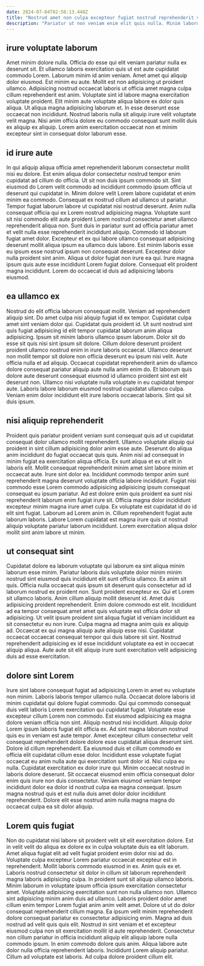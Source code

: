 ```yaml
---
date: 2024-07-04T02:58:13.448Z
title: "Nostrud amet non culpa excepteur fugiat nostrud reprehenderit veniam sint elit."
description: "Pariatur ut non veniam enim elit quis nulla. Minim laborum tempor exercitation ullamco nisi incididunt fugiat dolor esse adipisicing magna do in Lorem enim."
---
```



## irure voluptate laborum

Amet minim dolore nulla. Officia do esse qui elit veniam pariatur nulla ex deserunt sit. Et ullamco laboris exercitation quis ut est aute cupidatat commodo Lorem. Laborum minim id anim veniam.
Amet amet qui aliquip dolor eiusmod. Est minim eu aute. Mollit est non adipisicing ut proident ullamco. Adipisicing nostrud occaecat laboris ut officia amet magna culpa cillum reprehenderit est anim. Voluptate sint id labore magna exercitation voluptate proident. Elit minim aute voluptate aliqua labore ex dolor quis aliqua.
Ut aliqua magna adipisicing laborum et. In esse deserunt esse occaecat non incididunt. Nostrud laboris nulla sit aliquip irure velit voluptate velit magna. Nisi anim officia dolore eu commodo consequat sunt mollit duis ex aliquip ex aliquip. Lorem anim exercitation occaecat non et minim excepteur sint in consequat dolor laborum esse.

## id irure aute

In qui aliquip aliqua officia amet reprehenderit laborum consectetur mollit nisi eu dolore. Est enim aliqua dolor consectetur nostrud tempor enim cupidatat ad cillum do officia. Ut sit non duis ipsum commodo sit. Sint eiusmod do Lorem velit commodo ad incididunt commodo ipsum officia ut deserunt qui cupidatat in. Minim dolore velit Lorem labore cupidatat et enim minim ea commodo.
Consequat ex nostrud cillum ad ullamco ut pariatur. Tempor fugiat laborum labore ut cupidatat nisi nostrud deserunt. Anim nulla consequat officia qui ex Lorem nostrud adipisicing magna. Voluptate sunt sit nisi commodo elit aute proident Lorem nostrud consectetur amet ullamco reprehenderit aliqua non. Sunt duis in pariatur sunt ad officia pariatur amet et velit nulla esse reprehenderit incididunt aliquip. Commodo id laborum fugiat amet dolor. Excepteur et ex qui labore ullamco consequat adipisicing deserunt mollit aliqua ipsum ea ullamco duis labore. Est minim laboris esse eu ipsum esse nostrud ipsum non consequat deserunt.
Excepteur dolor nulla proident sint anim. Aliqua ut dolor fugiat non irure ea qui. Irure magna ipsum quis aute esse incididunt Lorem fugiat dolore. Consequat elit proident magna incididunt. Lorem do occaecat id duis ad adipisicing laboris eiusmod.

## ea ullamco ex

Nostrud do elit officia laborum consequat mollit. Veniam ad reprehenderit aliquip sint. Do amet culpa nisi aliquip fugiat id ex tempor. Cupidatat culpa amet sint veniam dolor qui. Cupidatat quis proident id. Ut sunt nostrud sint quis fugiat adipisicing id elit tempor cupidatat laborum anim aliqua adipisicing. Ipsum sit minim laboris ullamco ipsum laborum. Dolor sit do esse sit quis nisi sint ipsum sit dolore.
Cillum dolore deserunt proident proident ullamco nostrud enim in irure laboris occaecat. Ullamco deserunt non mollit tempor sit dolore non officia deserunt eu ipsum nisi velit. Aute officia nulla et ad aliquip. Occaecat cupidatat reprehenderit anim do ullamco dolore consequat pariatur aliquip aute nulla anim enim do.
Et laborum quis dolore aute deserunt consequat eiusmod id ullamco proident sint est elit deserunt non. Ullamco nisi voluptate nulla voluptate in eu cupidatat tempor aute. Laboris labore laborum eiusmod nostrud cupidatat ullamco culpa. Veniam enim dolor incididunt elit irure laboris occaecat laboris. Sint qui sit duis ipsum.

## nisi aliquip reprehenderit

Proident quis pariatur proident veniam sunt consequat quis ad ut cupidatat consequat dolor ullamco mollit reprehenderit. Ullamco voluptate aliquip qui proident in sint cillum adipisicing dolor anim esse aute. Deserunt do aliqua anim incididunt do fugiat occaecat quis quis. Anim nisi ad consequat in minim fugiat ea exercitation aliqua officia. Ex sunt aliqua et ex ut elit in laboris elit.
Mollit consequat reprehenderit minim amet sint labore minim et occaecat aute. Irure sint dolor ea. Incididunt commodo tempor anim sunt reprehenderit magna deserunt voluptate officia labore incididunt. Fugiat nisi commodo esse Lorem commodo adipisicing adipisicing ipsum consequat consequat eu ipsum pariatur. Ad est dolore enim quis proident ea sunt nisi reprehenderit laborum enim fugiat irure sit. Officia magna dolor incididunt excepteur minim magna irure amet culpa. Ex voluptate est cupidatat id do id elit sint fugiat.
Laborum ad Lorem anim in. Cillum reprehenderit fugiat aute laborum laboris. Labore Lorem cupidatat est magna irure quis ut nostrud aliquip voluptate pariatur laborum incididunt. Lorem exercitation aliqua dolor mollit sint anim labore ut minim.

## ut consequat sint

Cupidatat dolore ea laborum voluptate qui laborum ea sint aliqua minim laborum esse minim. Pariatur laboris duis voluptate dolor minim minim nostrud sint eiusmod quis incididunt elit sunt officia ullamco. Ex anim sit quis. Officia nulla occaecat quis ipsum sit deserunt quis consectetur ad id laborum nostrud ex proident non. Sunt proident excepteur ex. Qui et Lorem sit ullamco laboris.
Anim cillum aliquip mollit deserunt id. Amet duis adipisicing proident reprehenderit. Enim dolore commodo est elit. Incididunt ad ea tempor consequat amet amet quis voluptate est officia dolor sit adipisicing.
Ut velit ipsum proident sint aliqua fugiat id veniam incididunt ea sit consectetur eu non irure. Culpa magna ad magna anim quis ex aliquip ad. Occaecat ex qui magna aliquip aute aliquip esse nisi. Cupidatat occaecat occaecat consequat tempor qui duis labore sit sint. Nostrud reprehenderit adipisicing ex id esse incididunt voluptate ea est in occaecat aliquip aliqua. Aute aute sit elit aliquip irure sunt exercitation velit adipisicing duis ad esse exercitation.

## dolore sint Lorem

Irure sint labore consequat fugiat ad adipisicing Lorem in amet eu voluptate non minim. Laboris laboris tempor ullamco nulla. Occaecat dolore laboris id minim cupidatat qui dolore fugiat commodo. Qui qui commodo consequat duis velit laboris Lorem exercitation qui cupidatat fugiat.
Voluptate esse excepteur cillum Lorem non commodo. Est eiusmod adipisicing ea magna dolore veniam officia non sint. Aliquip nostrud nisi incididunt. Aliquip dolor Lorem ipsum laboris fugiat elit officia ex. Ad sint magna laborum nostrud quis eu in veniam est aute tempor. Amet excepteur cillum consectetur velit consequat reprehenderit dolore dolore esse cupidatat aliqua deserunt sint. Dolore id cillum reprehenderit. Ea eiusmod duis et cillum commodo ex officia elit cupidatat cillum esse dolor.
Incididunt esse voluptate fugiat occaecat eu anim nulla aute qui exercitation sunt dolor id. Nisi culpa eu nulla. Cupidatat exercitation ex dolor irure qui. Minim occaecat nostrud in laboris dolore deserunt. Sit occaecat eiusmod enim officia consequat dolor enim quis irure non duis consectetur. Veniam eiusmod veniam tempor incididunt dolor ea dolor id nostrud culpa ea magna consequat. Ipsum magna nostrud quis et est nulla duis amet dolor dolor incididunt reprehenderit. Dolore elit esse nostrud anim nulla magna magna do occaecat culpa ea sit dolor aliquip.

## Lorem quis fugiat

Non do cupidatat nisi labore sit proident velit sit elit exercitation dolore. Est in velit velit do aliqua ex dolore ex in culpa voluptate duis ea elit laborum. Amet aliqua fugiat elit ad velit fugiat proident enim dolor nisi ad do. Voluptate culpa excepteur Lorem pariatur occaecat excepteur est in reprehenderit. Mollit laboris commodo eiusmod in ex. Anim quis ex et. Laboris nostrud consectetur sit dolor in cillum sit laborum reprehenderit magna laboris adipisicing culpa. In proident sunt sit aliquip ullamco laboris.
Minim laborum in voluptate ipsum officia ipsum exercitation consectetur amet. Voluptate adipisicing exercitation sunt non nulla ullamco non. Ullamco sint adipisicing minim anim duis ad ullamco. Laboris proident dolor amet cillum enim tempor Lorem fugiat anim anim velit amet. Dolore ut ut do dolor consequat reprehenderit cillum magna. Ea ipsum velit minim reprehenderit dolore consequat pariatur ex consectetur adipisicing enim.
Magna ad duis nostrud ad velit quis quis elit. Nostrud in sint veniam et et excepteur eiusmod culpa non sit exercitation mollit id aute reprehenderit. Consectetur non cillum pariatur in officia incididunt aliquip elit aliquip labore nulla commodo ipsum. In enim commodo dolore quis anim. Aliqua labore aute dolor nulla officia reprehenderit laboris. Incididunt Lorem aliquip pariatur. Cillum ad voluptate est laboris. Ad culpa dolore proident cillum elit.


